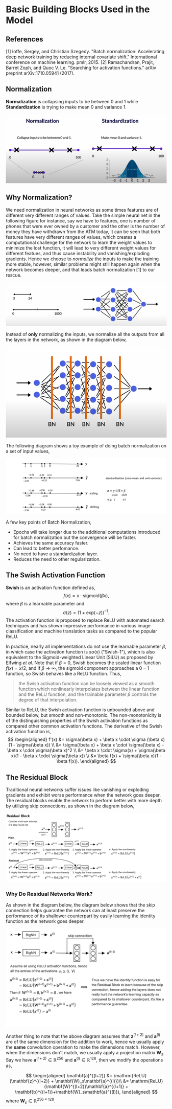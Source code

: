 # Basic Building Blocks Used in the Model

## References

[1] Ioffe, Sergey, and Christian Szegedy. "Batch normalization: Accelerating deep network training by reducing internal covariate shift." International conference on machine learning. pmlr, 2015.
[2] Ramachandran, Prajit, Barret Zoph, and Quoc V. Le. "Searching for activation functions." arXiv preprint arXiv:1710.05941 (2017).

## Normalization

**Normalization** is collapsing inputs to be between 0 and 1 while **Standardization** is trying to make mean 0 and variance 1.

![Normalization and standardization](normalization-and-standardization.png)

## Why Normalization?
  
We need normalization in neural networks as some times features are of different very different ranges of values. Take the simple neural net in the following figure for instance, say we have to features, one is number of phones that were ever owned by a customer and the other is the number of money they have withdrawn from the ATM today, it can be seen that both features have very different ranges of values, which creates a computational challenge for the network to learn the weight values to minimize the lost function, it will lead to very different weight values for different featues, and thus cause instability and vanishing/exploding gradients. Hence we choose to *normalize* the inputs to make the training more stable, however, similar problems might still happen again when the network becomes deeper, and that leads batch normalization [1] to our rescue.

![Why normalization](why-normalization.png)

Instead of **only** normalizing the inputs, we normalize all the outputs from all the layers in the network, as shown in the diagram below,

![batch-normalization](batch-normalization.png)

The following diagram shows a toy example of doing batch normalization on a set of input values,

![Toy example of batch normalization](toy-example-batchnorm.png)

A few key points of Batch Normalization,

- Epochs will take longer due to the additional computations introduced for batch normalization but the convergence will be faster.
- Achieves the same accuracy faster.
- Can lead to better perfomance.
- No need to have a standardization layer.
- Reduces the need to other regularization.

## The Swish Activation Function

**Swish** is an activation function defined as,
$$f(x) = x \cdot \mathrm{sigmoid} (\beta x),$$
where $\beta$ is a learnable parameter and
$$\sigma(z) = (1 + \mathrm{exp}(-z))^{-1}.$$
The activation function is proposed to replace  ReLU with automated search techniques and has shown impressive performance in various image classification and machine translation tasks as compared to the popular ReLU.

In practice, nearly all implementations do not use the learnable parameter $\beta$, in which case the activation function is $x \sigma(x)$ ("Swish-$1$"), which is also equivalent to the Sigmoid-weighted Linear Unit (SiLU) as proposed by Elfwing *et al.* Note that if $\beta = 0$, Swish becomes the scaled linear function $f(x) = x / 2$, and if $\beta \to \infty$, the sigmoid component approaches a $0-1$ function, so Swish behaves like a ReLU function. Thus,
> the Swish activation function can be loosely viewed as a smooth function which nonlinearly interpolates between the linear function and the ReLU function, and the trainable parameter $\beta$ controls the degree of that interpolation.

Similar to ReLU, the Swish activation function is unbounded above and bounded below, but smooth and non-monotonic. The non-monotonicity is of the distinguishing properties of the Swish activation functions as compared other common activation functions. The derivative of the Swish activation function is,
$$
\begin{aligned}
f'(x) &= \sigma(\beta x) + \beta x \cdot \sigma (\beta x) (1 - \sigma(\beta x)) \\
&= \sigma(\beta x) + \beta x \cdot \sigma(\beta x) - \beta x \cdot \sigma(\beta x)^2 \\
&= \beta x \cdot \sigma(x) + \sigma(\beta x)(1 - \beta x \cdot \sigma(\beta x)) \\
&= \beta f(x) + \sigma(\beta x)(1 - \beta f(x)).
\end{aligned}
$$

## The Residual Block

Traditional neural networks suffer issues like vanishing or exploding gradients and exhibit worse performance when the network goes deeper. The residual blocks enable the network to perform better with more depth by utilizing skip connections, as shown in the diagram below,

![residual-block](residual-block.png)

### Why Do Residual Networks Work?

As shown in the diagram below, the diagram below shows that the skip connection helps guarantee the network can at least preserve the performance
of its shallower counterpart by easily learning the identity function as the network goes deeper.

![why-resnet-works](why-resnet-works.png)

Another thing to note that the above diagram assumes that $\mathbf{z}^{(l+2)}$ and $\mathbf{a}^{(l)}$ are of the same dimension for the addition to work, hence we usually apply the **same** convolution operation to make the dimensions match. However, when the dimensions don't match, we usually apply a projection matrix $\mathbf{W}_s$. Say we have $\mathbf{a}^{(l+2)} \in \mathbb{R}^{256}$ and $\mathbf{a}^{(l)} \in \mathbb{R}^{128}$, then we modify the operations as,

$$
\begin{aligned}
    \mathbf{a}^{(l+2)} &= \mathrm{ReLU}(\mathbf{z}^{(l+2)} + \mathbf{W}_s\mathbf{a}^{(l)})\\
    &= \mathrm{ReLU}(\mathbf{W}^{(l+2)}\mathbf{a}^{(l+1)} + \mathbf{b}^{(l+1)}+\mathbf{W}_s\mathbf{a}^{(l)}),
\end{aligned}
$$
where $\mathbf{W}_s \in \mathbb{R}^{256\times128}$.

